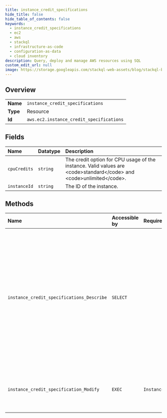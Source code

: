 ```yaml
---
title: instance_credit_specifications
hide_title: false
hide_table_of_contents: false
keywords:
  - instance_credit_specifications
  - ec2
  - aws    
  - stackql
  - infrastructure-as-code
  - configuration-as-data
  - cloud inventory
description: Query, deploy and manage AWS resources using SQL
custom_edit_url: null
image: https://storage.googleapis.com/stackql-web-assets/blog/stackql-blog-post-featured-image.png
---
```

  
    

## Overview
<table><tbody>
<tr><td><b>Name</b></td><td><code>instance_credit_specifications</code></td></tr>
<tr><td><b>Type</b></td><td>Resource</td></tr>
<tr><td><b>Id</b></td><td><code>aws.ec2.instance_credit_specifications</code></td></tr>
</tbody></table>

## Fields
| Name | Datatype | Description |
|:-----|:---------|:------------|
| `cpuCredits` | `string` | The credit option for CPU usage of the instance. Valid values are &lt;code&gt;standard&lt;/code&gt; and &lt;code&gt;unlimited&lt;/code&gt;. |
| `instanceId` | `string` | The ID of the instance. |
## Methods
| Name | Accessible by | Required Params | Description |
|:-----|:--------------|:----------------|:------------|
| `instance_credit_specifications_Describe` | `SELECT` |  | &lt;p&gt;Describes the credit option for CPU usage of the specified burstable performance instances. The credit options are &lt;code&gt;standard&lt;/code&gt; and &lt;code&gt;unlimited&lt;/code&gt;.&lt;/p&gt; &lt;p&gt;If you do not specify an instance ID, Amazon EC2 returns burstable performance instances with the &lt;code&gt;unlimited&lt;/code&gt; credit option, as well as instances that were previously configured as T2, T3, and T3a with the &lt;code&gt;unlimited&lt;/code&gt; credit option. For example, if you resize a T2 instance, while it is configured as &lt;code&gt;unlimited&lt;/code&gt;, to an M4 instance, Amazon EC2 returns the M4 instance.&lt;/p&gt; &lt;p&gt;If you specify one or more instance IDs, Amazon EC2 returns the credit option (&lt;code&gt;standard&lt;/code&gt; or &lt;code&gt;unlimited&lt;/code&gt;) of those instances. If you specify an instance ID that is not valid, such as an instance that is not a burstable performance instance, an error is returned.&lt;/p&gt; &lt;p&gt;Recently terminated instances might appear in the returned results. This interval is usually less than one hour.&lt;/p&gt; &lt;p&gt;If an Availability Zone is experiencing a service disruption and you specify instance IDs in the affected zone, or do not specify any instance IDs at all, the call fails. If you specify only instance IDs in an unaffected zone, the call works normally.&lt;/p&gt; &lt;p&gt;For more information, see &lt;a href="https://docs.aws.amazon.com/AWSEC2/latest/UserGuide/burstable-performance-instances.html"&gt;Burstable performance instances&lt;/a&gt; in the &lt;i&gt;Amazon EC2 User Guide&lt;/i&gt;.&lt;/p&gt; |
| `instance_credit_specification_Modify` | `EXEC` | `InstanceCreditSpecification` | &lt;p&gt;Modifies the credit option for CPU usage on a running or stopped burstable performance instance. The credit options are &lt;code&gt;standard&lt;/code&gt; and &lt;code&gt;unlimited&lt;/code&gt;.&lt;/p&gt; &lt;p&gt;For more information, see &lt;a href="https://docs.aws.amazon.com/AWSEC2/latest/UserGuide/burstable-performance-instances.html"&gt;Burstable performance instances&lt;/a&gt; in the &lt;i&gt;Amazon EC2 User Guide&lt;/i&gt;.&lt;/p&gt; |
